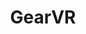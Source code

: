 ---
title: GearVR
crosslinks:
- youtubefactsbot
- oculus
- GalaxyS8
- oculusnsfw
- youtubot
- GoogleCardboard
- vridge
- anti_gif_bot
- OSVR
- daydream
- GalaxyS7
- SideloadVR
- alotabot
- u_imguralbumbot
- quakegearvr
- Gear360
- Vive
- Games
- Nexus6P
- autotldr
---